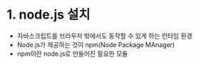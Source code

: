 # 1. node.js 설치
* 자바스크립트를 브라우저 밖에서도 동작할 수 있게 하는 런타임 환경
* Node.js가 제공하는 것이 npm(Node Package MAnager)
* npm이란 node.js로 만들어진 필요한 모듈
